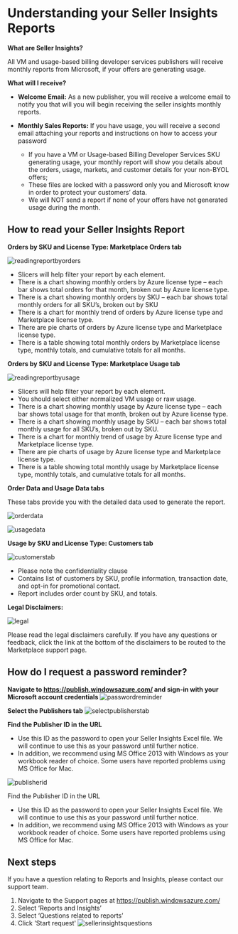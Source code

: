 <properties
   pageTitle="Understanding Azure Marketplace usage-based reports and Seller Insights Reporting | Microsoft Azure"
   description="As a seller on the Azure Marketplace, understand your usage-based report, also known as a Seller Insights Report"
   services="Azure Marketplace"
   documentationCenter="na"
   authors="v-jeana"
   manager="lakoch"
   editor=""/>

<tags
   ms.service="marketplace-publishing"
   ms.devlang="na"
   ms.topic="article"
   ms.tgt_pltfrm="na"
   ms.workload="na"
   ms.date="10/12/2015"
   ms.author="v-jeana; hascipio"/>

# Understanding your Seller Insights Reports

**What are Seller Insights?**

All VM and usage-based billing developer services publishers will receive monthly reports from Microsoft, if your offers are generating usage.

**What will I receive?**

- **Welcome Email:** As a new publisher, you will receive a welcome email to notify you that will you will begin receiving the seller insights monthly reports.

- **Monthly Sales Reports:**  If you have usage, you will receive a second email attaching your reports and instructions on how to access your password

    - If you have a VM or Usage-based Billing Developer Services SKU generating usage, your monthly report will show you details about the orders, usage, markets, and customer details for your non-BYOL offers;
    - These files are locked with a password only you and Microsoft know in order to protect your customers’ data.
    - We will NOT send a report if none of your offers have not generated usage during the month.

## How to read your Seller Insights Report


**Orders by SKU and License Type:  Marketplace Orders tab**

![readingreportbyorders][2]

- Slicers will help filter your report by each element.
- There is a chart showing monthly orders by Azure license type – each bar shows total orders for that month, broken out by Azure license type.
- There is a chart showing monthly orders by SKU – each bar shows total monthly orders for all SKU’s, broken out by SKU
- There is a chart for monthly trend of orders by Azure license type and Marketplace license type.
- There are pie charts of orders by Azure license type and Marketplace license type.
- There is a table showing total monthly orders by Marketplace license type, monthly totals, and cumulative totals for all months.


**Orders by SKU and License Type:  Marketplace Usage tab**

![readingreportbyusage][3]

- Slicers will help filter your report by each element.
- You should select either normalized VM usage or raw usage.
- There is a chart showing monthly usage by Azure license type – each bar shows total usage for that month, broken out by Azure license type.
- There is a chart showing monthly usage by SKU – each bar shows total monthly usage for all SKU’s, broken out by SKU.
- There is a chart for monthly trend of usage by Azure license type and Marketplace license type.
- There are pie charts of usage by Azure license type and Marketplace license type.
- There is a table showing total monthly usage by Marketplace license type, monthly totals, and cumulative totals for all months.


**Order Data and Usage Data tabs**

These tabs provide you with the detailed data used to generate the report.

![orderdata][4]

![usagedata][5]



**Usage by SKU and License Type:  Customers tab**

![customerstab][6]

- Please note the confidentiality clause
- Contains list of customers by SKU, profile information, transaction date, and opt-in for promotional contact.
- Report includes order count by SKU, and totals.


**Legal Disclaimers:**

![legal][1]

Please read the legal disclaimers carefully. If you have any questions or feedback, click the link at the bottom of the disclaimers to be routed to the Marketplace support page.

## How do I request a password reminder?

**Navigate to https://publish.windowsazure.com/ and sign-in with your Microsoft account credentials**
![passwordreminder][7]

**Select the Publishers tab**
![selectpublisherstab][8]


**Find the Publisher ID in the URL**
- Use this ID as the password to open your Seller Insights Excel file.
We will continue to use this as your password until further notice.
- In addition, we recommend using MS Office 2013 with Windows as your workbook reader of choice.  Some users have reported problems using MS Office for Mac.

![publisherid][9]

Find the Publisher ID in the URL
+ Use this ID as the password to open your Seller Insights Excel file.
We will continue to use this as your password until further notice.
+ In addition, we recommend using MS Office 2013 with Windows as your workbook reader of choice.  Some users have reported problems using MS Office for Mac.

## Next steps  
If you have a question relating to Reports and Insights, please contact our support team.

1. Navigate to the Support pages at https://publish.windowsazure.com/
2. Select ‘Reports and Insights’
3. Select ‘Questions related to reports’
4. Click 'Start request'
![sellerinsightsquestions][10]



[1]: ./media/marketplace-publishing-report-seller-insights/legal.png
[2]: ./media/marketplace-publishing-report-seller-insights/readingreportbyorders.png
[3]: ./media/marketplace-publishing-report-seller-insights/readingreportbyusage.png
[4]: ./media/marketplace-publishing-report-seller-insights/orderdata.png
[5]: ./media/marketplace-publishing-report-seller-insights/usagedata.png
[6]: ./media/marketplace-publishing-report-seller-insights/customerstab.png
[7]: ./media/marketplace-publishing-report-seller-insights/passwordreminder.png
[8]: ./media/marketplace-publishing-report-seller-insights/selectpublisherstab.png
[9]: ./media/marketplace-publishing-report-seller-insights/publisherid.png
[10]: ./media/marketplace-publishing-report-seller-insights/sellerinsightsquestions.png
